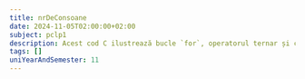 ```yaml
---
title: nrDeConsoane
date: 2024-11-05T02:00:00+02:00
subject: pclp1
description: Acest cod C ilustrează bucle `for`, operatorul ternar și cel modulo pentru logică condițională și determinarea parității. De asemenea, folosește `printf` pentru ieșire formatată, demonstrând concepte fundamentale de programare.
tags: []
uniYearAndSemester: 11
---
```


